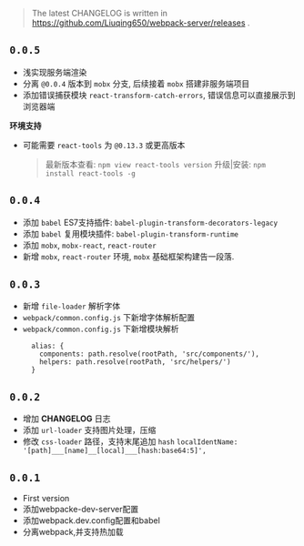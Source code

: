 
> The latest CHANGELOG is written in https://github.com/Liuqing650/webpack-server/releases .

## `0.0.5`
- 浅实现服务端渲染
- 分离 `@0.0.4` 版本到 `mobx` 分支, 后续接着 `mobx` 搭建非服务端项目
- 添加错误捕获模块 `react-transform-catch-errors`, 错误信息可以直接展示到浏览器端

**环境支持**
- 可能需要 `react-tools` 为 `@0.13.3` 或更高版本
  > 最新版本查看: `npm view react-tools version`
  > 升级|安装: `npm install react-tools -g`

## `0.0.4`
- 添加 `babel` ES7支持插件: `babel-plugin-transform-decorators-legacy`
- 添加 `babel` 复用模块插件: `babel-plugin-transform-runtime`
- 添加 `mobx`, `mobx-react`, `react-router`
- 新增 `mobx`, `react-router` 环境, `mobx` 基础框架构建告一段落.

## `0.0.3`

- 新增 `file-loader` 解析字体
- `webpack/common.config.js` 下新增字体解析配置
- `webpack/common.config.js` 下新增模块解析
  ```
    alias: {
      components: path.resolve(rootPath, 'src/components/'),
      helpers: path.resolve(rootPath, 'src/helpers/')
    }
  ```
## `0.0.2`

- 增加 **CHANGELOG** 日志
- 添加 `url-loader` 支持图片处理，压缩
- 修改 `css-loader` 路径，支持末尾追加 `hash`
  `localIdentName: '[path]___[name]__[local]___[hash:base64:5]',`

## `0.0.1`

- First version
- 添加webpacke-dev-server配置
- 添加webpack.dev.config配置和babel
- 分离webpack,并支持热加载
